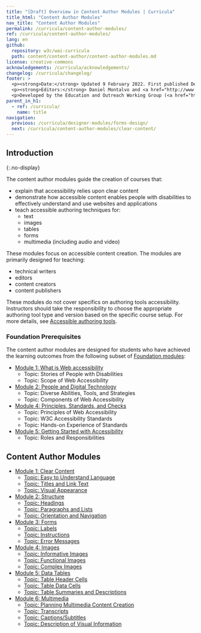 ```yaml
---
title: "[Draft] Overview in Content Author Modules | Curricula"
title_html: "Content Author Modules"
nav_title: "Content Author Modules"
permalink: /curricula/content-author-modules/
ref: /curricula/content-author-modules/
lang: en
github:
  repository: w3c/wai-curricula
  path: content/content-author/content-author-modules.md
license: creative-commons
acknowledgements: /curricula/acknowledgements/
changelog: /curricula/changelog/
footer: >
  <p><strong>Date:</strong> Updated 9 February 2022. First published December 2019.</p>
  <p><strong>Editors:</strong> Daniel Montalvo and <a href="http://www.w3.org/People/shadi/">Shadi Abou-Zahra</a>. Contributors: <a href="https://www.w3.org/WAI/EO/EOWG-members">EOWG Participants</a>. ACKNOWLEDGEMENTS lists contributors and credits.</p>
  <p>Developed by the Education and Outreach Working Group (<a href="http://www.w3.org/WAI/EO/">EOWG</a>). Developed with support from the <a href="https://www.w3.org/WAI/about/projects/wai-guide/">WAI-Guide Project</a> funded by the European Commission (EC) under the Horizon 2020 program (Grant Agreement 822245).</p>
parent_in_h1:
  - ref: /curricula/
    name: title
navigation:
  previous: /curricula/designer-modules/forms-design/
  next: /curricula/content-author-modules/clear-content/
---
```


## Introduction
{:.no-display}

The content author modules guide the creation of courses that:

* explain that accessibility relies upon clear content
* demonstrate how accessible content enables people with disabilities to effectively understand and use websites and applications
* teach accessible authoring techniques for:
  * text
  * images
  * tables
  * forms
  * multimedia (including audio and video)

These modules focus on accessible content creation. The modules are primarily designed for teaching:

* technical writers
* editors
* content creators
* content publishers

These modules do not cover specifics on authoring tools accessibility. Instructors should take the responsibility to choose the appropriate authoring tool type and version based on the specific course setup. For more details, see [Accessible authoring tools](https://www.w3.org/WAI/standards-guidelines/atag/).

### Foundation Prerequisites

The content author modules are designed for students who have achieved the learning outcomes from the following subset of [Foundation modules](/curricula/foundation-modules/):

* [Module 1: What is Web accessibility](/curricula/foundation-modules/what-is-web-accessibility/)
  * Topic: Stories of People with Disabilities
  * Topic: Scope of Web Accessibility
* [Module 2: People and Digital Technology](/curricula/foundation-modules/people-and-digital-technology/)
  * Topic: Diverse Abilities, Tools, and Strategies
  * Topic: Components of Web Accessibility
* [Module 4: Principles, Standards, and Checks](/curricula/foundation-modules/principles-standards-and-checks/)
  * Topic: Principles of Web Accessibility
  * Topic: W3C Accessibility Standards
  * Topic: Hands-on Experience of Standards
* [Module 5: Getting Started with Accessibility](/curricula/foundation-modules/getting-started-with-accessibility/)
  * Topic: Roles and Responsibilities

## Content Author Modules

-   [Module 1: Clear Content](/curricula/content-author-modules/clear-content/)
    -   [Topic: Easy to Understand Language](/curricula/content-author-modules/clear-content/#topic-easy-to-understand-language)
    -   [Topic: Titles and Link Text](/curricula/content-author-modules/clear-content/#topic-titles-and-link-text)
    -   [Topic: Visual Appearance](/curricula/clear-content/#visual-appearance)
-   [Module 2: Structure](/curricula/content-author-modules/structure/)
    -   [Topic: Headings](/curricula/content-author-modules/structure/#topic-headings)
    -   [Topic: Paragraphs and Lists](/curricula/content-author-modules/structure/#topic-paragraphs-and-lists)
    -   [Topic: Orientation and Navigation](/curricula/content-author-modules/structure/#topic-orientation-and-navigation)
-   [Module 3: Forms](/curricula/content-author-modules/forms/)
    -   [Topic: Labels](/curricula/content-author-modules/forms/#topic-labels)
    -   [Topic: Instructions](/curricula/content-author-modules/forms/#topic-instructions)
    -   [Topic: Error Messages](/curricula/content-author-modules/forms/#topic-error-messages)
-   [Module 4: Images](/curricula/content-author-modules/images/)
    -   [Topic: Informative Images](/curricula/content-author-modules/images/#topic-informative-images)
    -   [Topic: Functional Images](/curricula/content-author-modules/images/#topic-functional-images)
    -   [Topic: Complex Images](/curricula/content-author-modules/images/#topic-complex-images)
-   [Module 5: Data Tables](/curricula/content-author-modules/data-tables/)
    -   [Topic: Table Header Cells](/curricula/content-author-modules/data-tables/#topic-table-header-cells)
    -   [Topic: Table Data Cells](/curricula/content-author-modules/data-tables/#topic-table-data-cells)
    -   [Topic: Table Summaries and Descriptions](/curricula/content-author-modules/data-tables/#topic-table-summaries-and-descriptions)
-   [Module 6: Multimedia](/curricula/content-author-modules/multimedia/)
    -   [Topic: Planning Multimedia Content Creation](/curricula/content-author-modules/multimedia/#topic-planning-audio-and-video)
    -   [Topic: Transcripts](/curricula/content-author-modules/multimedia/#topic-transcripts)
    -   [Topic: Captions/Subtitles](/curricula/content-author-modules/multimedia/#topic-captionssubtitles)
    -   [Topic: Description of Visual Information](/curricula/content-author-modules/multimedia/#topic-description-of-visual-information)
